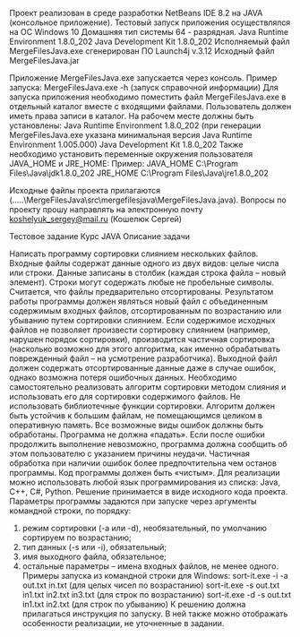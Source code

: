 

Проект реализован в среде разработки NetBeans IDE 8.2 на JAVA (консольное приложение).
Тестовый запуск приложения осуществлялся на ОС Windows 10 Домашняя тип системы 64 - разрядная.
Java Runtime Environment 1.8.0_202
Java Development Kit 1.8.0_202
Исполняемый файл MergeFilesJava.exe сгенерирован ПО Launch4j v.3.12
Исходный файл MergeFilesJava.jar


Приложение MergeFilesJava.exe запускается через консоль. 
Пример запуска: MergeFilesJava.exe -h (запуск справочной информации)
Для запуска приложения необходимо поместить файл MergeFilesJava.exe в отдельный каталог вместе с входящими файлами.
Пользователь должен иметь права записи в каталог.
На рабочем месте должны быть установлены:
Java Runtime Environment 1.8.0_202 (при генерации MergeFilesJava.exe указана минимальная версия Java Runtime Environment 1.005.000)
Java Development Kit 1.8.0_202
Также необходимо установить переменные окружения пользователя JAVA_HOME и JRE_HOME: 
Пример:
JAVA_HOME C:\Program Files\Java\jdk1.8.0_202
JRE_HOME  C:\Program Files\Java\jre1.8.0_202

Исходные файлы проекта прилагаются (.....\MergeFilesJava\src\mergefilesjava\MergeFilesJava.java).
Вопросы по проекту прошу направлять на электронную почту koshelyuk_sergey@mail.ru (Кошелюк Сергей)


Тестовое задание
Курс JAVA
Описание задачи

Написать программу сортировки слиянием нескольких файлов.
Входные файлы содержат данные одного из двух видов: целые числа или строки. Данные
записаны в столбик (каждая строка файла – новый элемент). Строки могут содержать любые не
пробельные символы. Считается, что файлы предварительно отсортированы.
Результатом работы программы должен являться новый файл с объединенным содержимым
входных файлов, отсортированным по возрастанию или убыванию путем сортировки слиянием.
Если содержимое исходных файлов не позволяет произвести сортировку слиянием (например,
нарушен порядок сортировки), производится частичная сортировка (насколько возможно для
этого алгоритма, как именно обрабатывать поврежденный файл – на усмотрение разработчика).
Выходной файл должен содержать отсортированные данные даже в случае ошибок, однако
возможна потеря ошибочных данных.
Необходимо самостоятельно реализовать алгоритм сортировки методом слияния и использовать
его для сортировки содержимого файлов. Не использовать библиотечные функции сортировки.
Алгоритм должен быть устойчив к большим файлам, не помещающимся целиком в оперативную
память.
Все возможные виды ошибок должны быть обработаны. Программа не должна «падать». Если
после ошибки продолжить выполнение невозможно, программа должна сообщить об этом
пользователю с указанием причины неудачи. Частичная обработка при наличии ошибок более
предпочтительна чем останов программы. Код программы должен быть «чистым».
Для реализации можно использовать любой язык программирования из списка:
Java, C++, C#, Python.
Решение принимается в виде исходного кода проекта.
Параметры программы задаются при запуске через аргументы командной строки, по порядку:
1. режим сортировки (-a или -d), необязательный, по умолчанию сортируем по возрастанию;
2. тип данных (-s или -i), обязательный;
3. имя выходного файла, обязательное;
4. остальные параметры – имена входных файлов, не менее одного.
Примеры запуска из командной строки для Windows:
sort-it.exe -i -a out.txt in.txt (для целых чисел по возрастанию)
sort-it.exe -s out.txt in1.txt in2.txt in3.txt (для строк по возрастанию)
sort-it.exe -d -s out.txt in1.txt in2.txt (для строк по убыванию)
К решению должна прилагаться инструкция по запуску. В ней также можно отображать
особенности реализации, не уточненные в задании.
